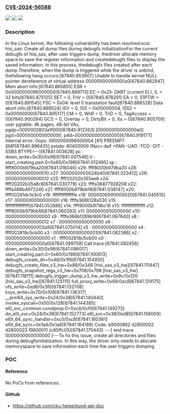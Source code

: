 ### [CVE-2024-56588](https://cve.mitre.org/cgi-bin/cvename.cgi?name=CVE-2024-56588)
![](https://img.shields.io/static/v1?label=Product&message=Linux&color=blue)
![](https://img.shields.io/static/v1?label=Version&message=47caad1577cd7a39e2048c5e4edbce4b863dc12b%3C%207c8c50c9855a9e1b0d1e3680e5ad839002a9deb5%20&color=brighgreen)
![](https://img.shields.io/static/v1?label=Vulnerability&message=n%2Fa&color=brighgreen)

### Description

In the Linux kernel, the following vulnerability has been resolved:scsi: hisi_sas: Create all dump files during debugfs initializationFor the current debugfs of hisi_sas, after user triggers dump, thedriver allocate memory space to save the register information and createdebugfs files to display the saved information. In this process, thedebugfs files created after each dump.Therefore, when the dump is triggered while the driver is unbind, thefollowing hang occurs:[67840.853907] Unable to handle kernel NULL pointer dereference at virtual address 00000000000000a0[67840.862947] Mem abort info:[67840.865855]   ESR = 0x0000000096000004[67840.869713]   EC = 0x25: DABT (current EL), IL = 32 bits[67840.875125]   SET = 0, FnV = 0[67840.878291]   EA = 0, S1PTW = 0[67840.881545]   FSC = 0x04: level 0 translation fault[67840.886528] Data abort info:[67840.889524]   ISV = 0, ISS = 0x00000004, ISS2 = 0x00000000[67840.895117]   CM = 0, WnR = 0, TnD = 0, TagAccess = 0[67840.900284]   GCS = 0, Overlay = 0, DirtyBit = 0, Xs = 0[67840.905709] user pgtable: 4k pages, 48-bit VAs, pgdp=0000002803a1f000[67840.912263] [00000000000000a0] pgd=0000000000000000, p4d=0000000000000000[67840.919177] Internal error: Oops: 0000000096000004 [#1] PREEMPT SMP[67840.996435] pstate: 80400009 (Nzcv daif +PAN -UAO -TCO -DIT -SSBS BTYPE=--)[67841.003628] pc : down_write+0x30/0x98[67841.007546] lr : start_creating.part.0+0x60/0x198[67841.012495] sp : ffff8000b979ba20[67841.016046] x29: ffff8000b979ba20 x28: 0000000000000010 x27: 0000000000024b40[67841.023412] x26: 0000000000000012 x25: ffff20202b355ae8 x24: ffff20202b35a8c8[67841.030779] x23: ffffa36877928208 x22: ffffa368b4972240 x21: ffff8000b979bb18[67841.038147] x20: ffff00281dc1e3c0 x19: fffffffffffffffe x18: 0000000000000020[67841.045515] x17: 0000000000000000 x16: ffffa368b128a530 x15: ffffffffffffffff[67841.052888] x14: ffff8000b979bc18 x13: ffffffffffffffff x12: ffff8000b979bb18[67841.060263] x11: 0000000000000000 x10: 0000000000000000 x9 : ffffa368b1289b18[67841.067640] x8 : 0000000000000012 x7 : 0000000000000000 x6 : 00000000000003a9[67841.075014] x5 : 0000000000000000 x4 : ffff002818c5cb00 x3 : 0000000000000001[67841.082388] x2 : 0000000000000000 x1 : ffff002818c5cb00 x0 : 00000000000000a0[67841.089759] Call trace:[67841.092456]  down_write+0x30/0x98[67841.096017]  start_creating.part.0+0x60/0x198[67841.100613]  debugfs_create_dir+0x48/0x1f8[67841.104950]  debugfs_create_files_v3_hw+0x88/0x348 [hisi_sas_v3_hw][67841.111447]  debugfs_snapshot_regs_v3_hw+0x708/0x798 [hisi_sas_v3_hw][67841.118111]  debugfs_trigger_dump_v3_hw_write+0x9c/0x120 [hisi_sas_v3_hw][67841.125115]  full_proxy_write+0x68/0xc8[67841.129175]  vfs_write+0xd8/0x3f0[67841.132708]  ksys_write+0x70/0x108[67841.136317]  __arm64_sys_write+0x24/0x38[67841.140440]  invoke_syscall+0x50/0x128[67841.144385]  el0_svc_common.constprop.0+0xc8/0xf0[67841.149273]  do_el0_svc+0x24/0x38[67841.152773]  el0_svc+0x38/0xd8[67841.156009]  el0t_64_sync_handler+0xc0/0xc8[67841.160361]  el0t_64_sync+0x1a4/0x1a8[67841.164189] Code: b9000882 d2800002 d2800023 f9800011 (c85ffc05)[67841.170443] ---[ end trace 0000000000000000 ]---To fix this issue, create all directories and files during debugfsinitialization. In this way, the driver only needs to allocate memoryspace to save information each time the user triggers dumping.

### POC

#### Reference
No PoCs from references.

#### Github
- https://github.com/cku-heise/euvd-api-doc

